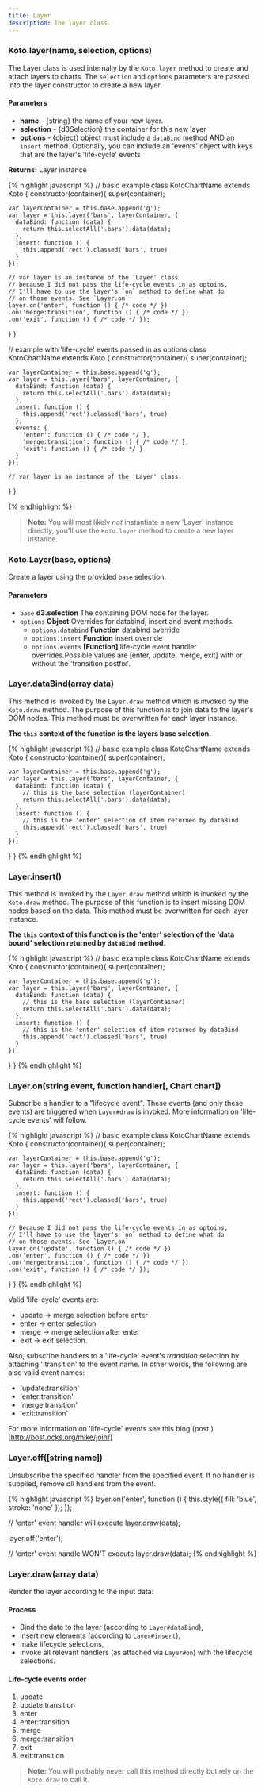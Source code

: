 ```yaml
---
title: Layer
description: The layer class.
---
```


### Koto.layer(name, selection, options)
The Layer class is used internally by the `Koto.layer` method to create and attach layers to charts. The `selection` and `options` parameters are passed into the layer constructor to create a new layer.

#### Parameters
* **name** - {string} the name of your new layer.
* **selection** - {d3Selection} the container for this new layer
* **options** - {object} object must include a `dataBind` method AND an `insert` method. Optionally, you can include an 'events' object with keys that are the layer's 'life-cycle' events

**Returns:** Layer instance

{% highlight javascript %}
// basic example
class KotoChartName extends Koto {
  constructor(container){
    super(container);
    
    var layerContainer = this.base.append('g');
    var layer = this.layer('bars', layerContainer, {
      dataBind: function (data) {
        return this.selectAll('.bars').data(data);
      },
      insert: function () {
        this.append('rect').classed('bars', true)
      }
    });
    
    // var layer is an instance of the 'Layer' class.
    // because I did not pass the life-cycle events in as optoins,
    // I'll have to use the layer's `on` method to define what do
    // on those events. See `Layer.on`
    layer.on('enter', function () { /* code */ })
    .on('merge:transition', function () { /* code */ })
    .on('exit', function () { /* code */ });
  }
}

// example with 'life-cycle' events passed in as options
class KotoChartName extends Koto {
  constructor(container){
    super(container);
    
    var layerContainer = this.base.append('g');
    var layer = this.layer('bars', layerContainer, {
      dataBind: function (data) {
        return this.selectAll('.bars').data(data);
      },
      insert: function () {
        this.append('rect').classed('bars', true)
      },
      events: {
        'enter': function () { /* code */ },
        'merge:transition': function () { /* code */ },
        'exit': function () { /* code */ }
      }
    });
    
    // var layer is an instance of the 'Layer' class.
  }
}


{% endhighlight %}


> **Note:** You will most likely *not* instantiate a new 'Layer' instance directly, you'll use the `Koto.layer` method to create a new layer instance.
> 

### Koto.Layer(base, options)
Create a layer using the provided `base` selection.

#### Parameters

-   `base` **d3.selection** The containing DOM node for the layer.
-   `options` **Object** Overrides for databind, insert and event methods.
    -   `options.databind` **Function** databind override
    -   `options.insert` **Function** insert override
    -   `options.events` **[Function]** life-cycle event handler overrides.Possible values are [enter, update, merge, exit] with or without the 'transition postfix'.


### Layer.dataBind(array data)
This method is invoked by the `Layer.draw` method which is invoked by the `Koto.draw` method. The purpose of this function is to join data to the layer's DOM nodes. This method must be overwritten for each layer instance.

**The `this` context of the function is the layers base selection.**

{% highlight javascript %}
// basic example
class KotoChartName extends Koto {
  constructor(container){
    super(container);
    
    var layerContainer = this.base.append('g');
    var layer = this.layer('bars', layerContainer, {
      dataBind: function (data) {
        // this is the base selection (layerContainer)
        return this.selectAll('.bars').data(data);
      },
      insert: function () {
        // this is the 'enter' selection of item returned by dataBind
        this.append('rect').classed('bars', true)
      }
    });
  }
}
{% endhighlight %}


### Layer.insert()
This method is invoked by the `Layer.draw` method which is invoked by the `Koto.draw` method. The purpose of this function is to insert missing DOM nodes based on the data. This method must be overwritten for each layer instance.

**The `this` context of this function is the 'enter' selection of the 'data bound' selection returned by `dataBind` method.**

{% highlight javascript %}
// basic example
class KotoChartName extends Koto {
  constructor(container){
    super(container);
    
    var layerContainer = this.base.append('g');
    var layer = this.layer('bars', layerContainer, {
      dataBind: function (data) {
        // this is the base selection (layerContainer)
        return this.selectAll('.bars').data(data);
      },
      insert: function () {
        // this is the 'enter' selection of item returned by dataBind
        this.append('rect').classed('bars', true)
      }
    });
  }
}
{% endhighlight %}


### Layer.on(string event, function handler[, Chart chart])
Subscribe a handler to a "lifecycle event". These events (and only these events) are triggered when `Layer#draw` is invoked. More information on 'life-cycle events' will follow.

{% highlight javascript %}
// basic example
class KotoChartName extends Koto {
  constructor(container){
    super(container);
    
    var layerContainer = this.base.append('g');
    var layer = this.layer('bars', layerContainer, {
      dataBind: function (data) {
        return this.selectAll('.bars').data(data);
      },
      insert: function () {
        this.append('rect').classed('bars', true)
      }
    });

    // Because I did not pass the life-cycle events in as optoins,
    // I'll have to use the layer's `on` method to define what do
    // on those events. See `Layer.on`
    layer.on('update', function () { /* code */ })
    .on('enter', function () { /* code */ })
    .on('merge:transition', function () { /* code */ })
    .on('exit', function () { /* code */ });
  }
}
{% endhighlight %}

Valid 'life-cycle' events are:

* update -> merge selection before enter
* enter -> enter selection
* merge -> merge selection after enter
* exit -> exit selection.

Also, subscribe handlers to a 'life-cycle' event's *transition* selection by attaching ':transition' to the event name. In other words, the following are also valid event names:

* 'update:transition'
* 'enter:transition'
* 'merge:transition'
* 'exit:transition' 

For more information on 'life-cycle' events see this blog (post.)[http://bost.ocks.org/mike/join/]

### Layer.off([string name])
Unsubscribe the specified handler from the specified event. If no handler is supplied, remove *all* handlers from the event.

{% highlight javascript %}
layer.on('enter', function () {
  this.style({
    fill: 'blue',
    stroke: 'none'
  });
});

// 'enter' event handler will execute
layer.draw(data);

layer.off('enter');

// 'enter' event handle WON'T execute
layer.draw(data);
{% endhighlight %}


### Layer.draw(array data)
Render the layer according to the input data:

#### Process
* Bind the data to the layer (according to `Layer#dataBind`), 
* insert new elements (according to `Layer#insert`), 
* make lifecycle selections, 
* invoke all relevant handlers (as attached via `Layer#on`) with the lifecycle selections.

#### Life-cycle events order
1. update
2. update:transition
3. enter
4. enter:transition
5. merge
6. merge:transition
7. exit
8. exit:transition

> **Note:** You will probably never call this method directly but rely on the `Koto.draw` to call it.